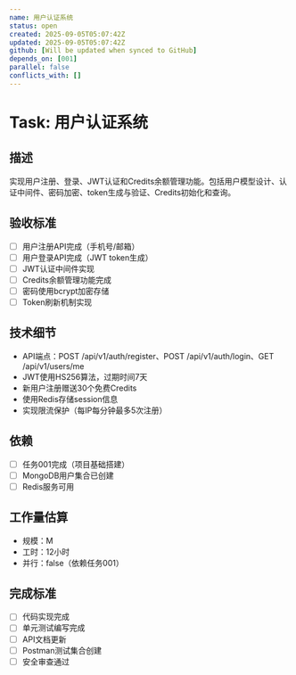 ```yaml
---
name: 用户认证系统
status: open
created: 2025-09-05T05:07:42Z
updated: 2025-09-05T05:07:42Z
github: [Will be updated when synced to GitHub]
depends_on: [001]
parallel: false
conflicts_with: []
---
```


# Task: 用户认证系统

## 描述
实现用户注册、登录、JWT认证和Credits余额管理功能。包括用户模型设计、认证中间件、密码加密、token生成与验证、Credits初始化和查询。

## 验收标准
- [ ] 用户注册API完成（手机号/邮箱）
- [ ] 用户登录API完成（JWT token生成）
- [ ] JWT认证中间件实现
- [ ] Credits余额管理功能完成
- [ ] 密码使用bcrypt加密存储
- [ ] Token刷新机制实现

## 技术细节
- API端点：POST /api/v1/auth/register、POST /api/v1/auth/login、GET /api/v1/users/me
- JWT使用HS256算法，过期时间7天
- 新用户注册赠送30个免费Credits
- 使用Redis存储session信息
- 实现限流保护（每IP每分钟最多5次注册）

## 依赖
- [ ] 任务001完成（项目基础搭建）
- [ ] MongoDB用户集合已创建
- [ ] Redis服务可用

## 工作量估算
- 规模：M
- 工时：12小时
- 并行：false（依赖任务001）

## 完成标准
- [ ] 代码实现完成
- [ ] 单元测试编写完成
- [ ] API文档更新
- [ ] Postman测试集合创建
- [ ] 安全审查通过